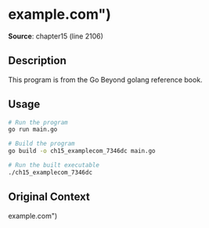 # example.com")

**Source**: chapter15 (line 2106)

## Description

This program is from the Go Beyond golang reference book.

## Usage

```bash
# Run the program
go run main.go

# Build the program
go build -o ch15_examplecom_7346dc main.go

# Run the built executable
./ch15_examplecom_7346dc
```

## Original Context

example.com")
